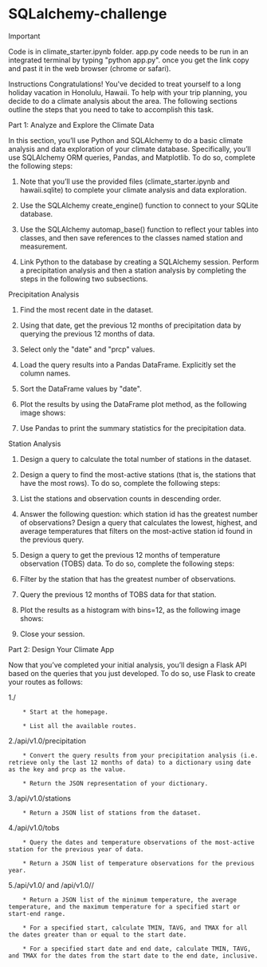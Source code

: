 # SQLalchemy-challenge

Important 

Code is in climate_starter.ipynb folder.
app.py code needs to be run in an integrated terminal by typing "python app.py".
once you get the link copy and past it in the web browser (chrome or safari). 

Instructions
Congratulations! You've decided to treat yourself to a long holiday vacation in Honolulu, Hawaii. To help with your trip planning, you decide to do a climate analysis about the area. The following sections outline the steps that you need to take to accomplish this task.

Part 1: Analyze and Explore the Climate Data


In this section, you’ll use Python and SQLAlchemy to do a basic climate analysis and data exploration of your climate database. Specifically, you’ll use SQLAlchemy ORM queries, Pandas, and Matplotlib. To do so, complete the following steps:

1. Note that you’ll use the provided files (climate_starter.ipynb and hawaii.sqlite) to complete your climate analysis and data exploration.

2. Use the SQLAlchemy create_engine() function to connect to your SQLite database.

3. Use the SQLAlchemy automap_base() function to reflect your tables into classes, and then save references to the classes named station and measurement.

4. Link Python to the database by creating a SQLAlchemy session.
Perform a precipitation analysis and then a station analysis by completing the steps in the following two subsections.


Precipitation Analysis


1. Find the most recent date in the dataset.

2. Using that date, get the previous 12 months of precipitation data by querying the previous 12 months of data.

3. Select only the "date" and "prcp" values.

4. Load the query results into a Pandas DataFrame. Explicitly set the column names.

5. Sort the DataFrame values by "date".

6. Plot the results by using the DataFrame plot method, as the following image shows:

7. Use Pandas to print the summary statistics for the precipitation data.


Station Analysis


1. Design a query to calculate the total number of stations in the dataset.

2. Design a query to find the most-active stations (that is, the stations that have the most rows). To do so, complete the following steps:

3. List the stations and observation counts in descending order.

4. Answer the following question: which station id has the greatest number of observations?
Design a query that calculates the lowest, highest, and average temperatures that filters on the most-active station id found in the previous query.

5. Design a query to get the previous 12 months of temperature observation (TOBS) data. To do so, complete the following steps:

6. Filter by the station that has the greatest number of observations.

7. Query the previous 12 months of TOBS data for that station.

8. Plot the results as a histogram with bins=12, as the following image shows:

9. Close your session.


Part 2: Design Your Climate App


Now that you’ve completed your initial analysis, you’ll design a Flask API based on the queries that you just developed. To do so, use Flask to create your routes as follows:

1./

        * Start at the homepage.

        * List all the available routes.

2./api/v1.0/precipitation

        * Convert the query results from your precipitation analysis (i.e. retrieve only the last 12 months of data) to a dictionary using date as the key and prcp as the value.

        * Return the JSON representation of your dictionary.

3./api/v1.0/stations

        * Return a JSON list of stations from the dataset.
    
4./api/v1.0/tobs

        * Query the dates and temperature observations of the most-active station for the previous year of data.

        * Return a JSON list of temperature observations for the previous year.

5./api/v1.0/<start> and /api/v1.0/<start>/<end>

        * Return a JSON list of the minimum temperature, the average temperature, and the maximum temperature for a specified start or start-end range.

        * For a specified start, calculate TMIN, TAVG, and TMAX for all the dates greater than or equal to the start date.

        * For a specified start date and end date, calculate TMIN, TAVG, and TMAX for the dates from the start date to the end date, inclusive.

